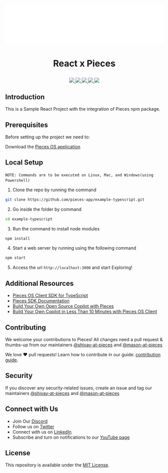 <h1 align="center">
    <b>
        <a href="https://pieces.app">
            <picture>
                <source srcset="./assets/Logo-light-theme.png" media="(prefers-color-scheme: light)">
                <source srcset="./assets/Logo-dark-theme.png" media="(prefers-color-scheme: dark)">
                <img src="./assets/Logo-dark-theme.png" height="125" width="600" />
            </picture>
        </a><br>
    </b>
</h1>


# <p align="center"> React x Pieces
<p align="center">
        <a href="https://github.com/pieces-app/example-typescript" alt="GitHub contributors">
            <img src="https://img.shields.io/github/contributors/pieces-app/example-typescript.svg" />
        <a>
        <a href="https://github.com/pieces-app/example-typescript" alt="GitHub issues by-label">
            <img src="https://img.shields.io/github/issues/pieces-app/example-typescript" />
        </a>
        <a href="https://discord.gg/getpieces" alt="Discord">
            <img src="https://img.shields.io/badge/Discord-@layer5.svg?color=7389D8&label&logo=discord&logoColor=ffffff" />
        </a>
        <a href="https://twitter.com/getpieces" alt="Twitter Follow">
            <img src="https://img.shields.io/twitter/follow/pieces.svg?label=Follow" />
        </a>
        <a href="https://github.com/pieces-app/example-typescript" alt="License">
            <img src="https://img.shields.io/github/license/pieces-app/example-typescript.svg" />
        </a>
</p>
</p>

## Introduction

This is a Sample React Project with the integration of Pieces npm package. 

## Prerequisites

Before setting up the project we need to: 

Download the [Pieces OS application](https://docs.pieces.app/installation-getting-started/what-am-i-installing)


## Local Setup

`NOTE: Commands are to be executed on Linux, Mac, and Windows(using Powershell)`

1. Clone the repo by running the command
```sh
git clone https://github.com/pieces-app/example-typescript.git
```
2. Go inside the folder by command
```sh
cd example-typescript
```
3. Run the command to install node modules
```sh
npm install
```
4. Start a web server by running using the following command
```sh
npm start
```
5. Access the url `http://localhost:3000` and start Exploring!

## Additional Resources

- [Pieces OS Client SDK for TypeScript](https://github.com/pieces-app/pieces-os-client-sdk-for-typescript)
- [Pieces SDK Documentation](https://docs.pieces.app/build/reference/typescript/)
- [Build Your Own Open Source Copilot with Pieces](https://code.pieces.app/blog/build-your-own-open-source-copilot-with-pieces)
- [Build Your Own Copilot in Less Than 10 Minutes with Pieces OS Client](https://code.pieces.app/blog/build-your-own-copilot-in-less-than-10-minutes-with-pieces-os-client)

## Contributing

We welcome your contributions to Pieces! All changes need a pull request & thumbs-up from our maintainers [@shivay-at-pieces](https://github.com/shivay-at-pieces) and [@mason-at-pieces](https://github.com/mason-at-pieces)

We love ❤️ pull requests! Learn how to contribute in our guide: [contribution guide](https://github.com/pieces-app/example-typescript/blob/main/CONTRIBUTING.md).

## Security

If you discover any security-related issues, create an issue and tag our maintainers [@shivay-at-pieces](https://github.com/shivay-at-pieces) and [@mason-at-pieces](https://github.com/mason-at-pieces)

## Connect with Us

- Join Our [Discord](https://discord.gg/getpieces)
- Follow us on [Twitter](https://twitter.com/getpieces)
- Connect with us on [LinkedIn](https://www.linkedin.com/company/getpieces)
- Subscribe and turn on notifications to our [YouTube page](https://www.youtube.com/@getpieces)

## License

This repository is available under the [MIT License](./LICENSE).
